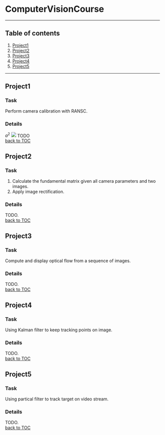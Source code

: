 # ComputerVisionCourse
-------
## <span id="TOC">Table of contents</span>
1. [Project1](#P1)
2. [Project2](#P2)
3. [Project3](#P3)
4. [Project4](#P4)
5. [Project5](#P5)
-------
## <span id="P1">Project1</span>
### Task
Perform camera calibration with RANSC.
### Details
$a^2$
![](https://render.githubusercontent.com/render/math?math=\begin{bmatrix}1&2\\3&4\end{bmatrix})
TODO  
[back to TOC](#TOC)

## <span id="P2">Project2</span>
### Task
1. Calculate the fundamental matrix given all camera parameters and two images.
2. Apply image rectification.
### Details
TODO.  
[back to TOC](#TOC)
## <span id="P3">Project3</span>
### Task
Compute and display optical flow from a sequence of images.
### Details
TODO.  
[back to TOC](#TOC)
## <span id="P4">Project4</span>
### Task
Using Kalman filter to keep tracking points on image.
### Details
TODO.  
[back to TOC](#TOC)
## <span id="P5">Project5</span>
### Task
Using partical filter to track target on video stream.
### Details
TODO.  
[back to TOC](#TOC)
